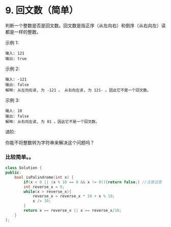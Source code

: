 # 9. 回文数（简单）

判断一个整数是否是回文数。回文数是指正序（从左向右）和倒序（从右向左）读都是一样的整数。

示例 1:

    输入: 121
    输出: true

示例 2:

    输入: -121
    输出: false
    解释: 从左向右读, 为 -121 。 从右向左读, 为 121- 。因此它不是一个回文数。

示例 3:

    输入: 10
    输出: false
    解释: 从右向左读, 为 01 。因此它不是一个回文数。

进阶:

你能不将整数转为字符串来解决这个问题吗？

### 比较简单。。
```c++
class Solution {
public:
    bool isPalindrome(int x) {
        if(x < 0 || (x % 10 == 0 && x != 0)){return false;} //注意这里
        int reverse_x = 0;
        while(x > reverse_x){
            reverse_x = reverse_x * 10 + x % 10;
            x /= 10;
        }
        return x == reverse_x || x == reverse_x/10;
    }
};
```